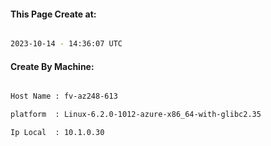 
   
#### This Page Create at:

```bash

2023-10-14 - 14:36:07 UTC

```

#### Create By Machine:

```bash

Host Name : fv-az248-613

platform  : Linux-6.2.0-1012-azure-x86_64-with-glibc2.35

Ip Local  : 10.1.0.30

```

